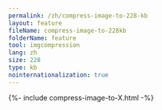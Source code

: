 ```yaml
---
permalink: /zh/compress-image-to-228-kb
layout: feature
fileName: compress-image-to-228kb
folderName: feature
tool: imgcompression
lang: zh
size: 228
type: kb
nointernationalization: true
---
```

{%- include compress-image-to-X.html -%}       
